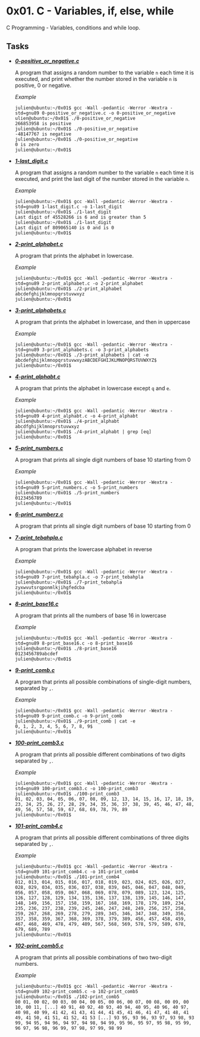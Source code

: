 
# 0x01. C - Variables, if, else, while

C Programming - Variables, conditions and while loop.

## Tasks

- ***[0-positive_or_negative.c](https://github.com/10thcode/alx-low_level_programming/blob/main/0x01-variables_if_else_while/0-positive_or_negative.c)***

    A program that assigns a random number to the variable `n` each time it is executed,
    and print whether the number stored in the variable `n` is positive, 0 or negative.

    *Example*
    ```
    julien@ubuntu:~/0x01$ gcc -Wall -pedantic -Werror -Wextra -std=gnu89 0-positive_or_negative.c -o 0-positive_or_negative
    ulien@ubuntu:~/0x01$ ./0-positive_or_negative 
    266853958 is positive
    julien@ubuntu:~/0x01$ ./0-positive_or_negative 
    -48147767 is negative
    julien@ubuntu:~/0x01$ ./0-positive_or_negative 
    0 is zero
    julien@ubuntu:~/0x01$
    ```

- ***[1-last_digit.c](https://github.com/10thcode/alx-low_level_programming/blob/main/0x01-variables_if_else_while/1-last_digit.c)***

    A program that assigns a random number to the variable `n` each time it is executed,
    and print the last digit of the number stored in the variable `n`.

    *Example*
    ```
    julien@ubuntu:~/0x01$ gcc -Wall -pedantic -Werror -Wextra -std=gnu89 1-last_digit.c -o 1-last_digit
    julien@ubuntu:~/0x01$ ./1-last_digit 
    Last digit of 45528266 is 6 and is greater than 5
    julien@ubuntu:~/0x01$ ./1-last_digit 
    Last digit of 809065140 is 0 and is 0
    julien@ubuntu:~/0x01$
    ```

- ***[2-print_alphabet.c](https://github.com/10thcode/alx-low_level_programming/blob/main/0x01-variables_if_else_while/2-print_alphabet.c)***

    A program that prints the alphabet in lowercase.

    *Example*
    ```
    julien@ubuntu:~/0x01$ gcc -Wall -pedantic -Werror -Wextra -std=gnu89 2-print_alphabet.c -o 2-print_alphabet
    julien@ubuntu:~/0x01$ ./2-print_alphabet 
    abcdefghijklmnopqrstuvwxyz
    julien@ubuntu:~/0x01$
    ```

- ***[3-print_alphabets.c](https://github.com/10thcode/alx-low_level_programming/blob/main/0x01-variables_if_else_while/3-print_alphabets.c)***

    A program that prints the alphabet in lowercase, and then in uppercase

    *Example*
    ```
    julien@ubuntu:~/0x01$ gcc -Wall -pedantic -Werror -Wextra -std=gnu89 3-print_alphabets.c -o 3-print_alphabets
    julien@ubuntu:~/0x01$ ./3-print_alphabets | cat -e
    abcdefghijklmnopqrstuvwxyzABCDEFGHIJKLMNOPQRSTUVWXYZ$
    julien@ubuntu:~/0x01$ 
    ```

- ***[4-print_alphabt.c](https://github.com/10thcode/alx-low_level_programming/blob/main/0x01-variables_if_else_while/4-print_alphabt.c)***

    A program that prints the alphabet in lowercase except `q` and `e`.

    *Example*
    ```
    julien@ubuntu:~/0x01$ gcc -Wall -pedantic -Werror -Wextra -std=gnu89 4-print_alphabt.c -o 4-print_alphabt
    julien@ubuntu:~/0x01$ ./4-print_alphabt 
    abcdfghijklmnoprstuvwxyz
    julien@ubuntu:~/0x01$ ./4-print_alphabt | grep [eq]
    julien@ubuntu:~/0x01$ 
    ```

- ***[5-print_numbers.c](https://github.com/10thcode/alx-low_level_programming/blob/main/0x01-variables_if_else_while/5-print_numbers.c)***

    A program that prints all single digit numbers of base 10 starting from 0

    *Example*
    ```
    julien@ubuntu:~/0x01$ gcc -Wall -pedantic -Werror -Wextra -std=gnu89 5-print_numbers.c -o 5-print_numbers
    julien@ubuntu:~/0x01$ ./5-print_numbers 
    0123456789
    julien@ubuntu:~/0x01$ 
    ```

- ***[6-print_numberz.c](https://github.com/10thcode/alx-low_level_programming/blob/main/0x01-variables_if_else_while/6-print_numberz.c)***

    A program that prints all single digit numbers of base 10 starting from 0

- ***[7-print_tebahpla.c](https://github.com/10thcode/alx-low_level_programming/blob/main/0x01-variables_if_else_while/7-print_tebahpla.c)***

    A program that prints the lowercase alphabet in reverse

    *Example*
    ```
    julien@ubuntu:~/0x01$ gcc -Wall -pedantic -Werror -Wextra -std=gnu89 7-print_tebahpla.c -o 7-print_tebahpla
    julien@ubuntu:~/0x01$ ./7-print_tebahpla
    zyxwvutsrqponmlkjihgfedcba
    julien@ubuntu:~/0x01$
    ```

- ***[8-print_base16.c](https://github.com/10thcode/alx-low_level_programming/blob/main/0x01-variables_if_else_while/8-print_base16.c)***

    A program that prints all the numbers of base 16 in lowercase

    *Example*
    ```
    julien@ubuntu:~/0x01$ gcc -Wall -pedantic -Werror -Wextra -std=gnu89 8-print_base16.c -o 8-print_base16
    julien@ubuntu:~/0x01$ ./8-print_base16
    0123456789abcdef
    julien@ubuntu:~/0x01$
    ```

- ***[9-print_comb.c](https://github.com/10thcode/alx-low_level_programming/blob/main/0x01-variables_if_else_while/9-print_comb.c)***

    A program that prints all possible combinations of single-digit numbers,
    separated by `,`.

    *Example*
    ```
    julien@ubuntu:~/0x01$ gcc -Wall -pedantic -Werror -Wextra -std=gnu89 9-print_comb.c -o 9-print_comb
    julien@ubuntu:~/0x01$ ./9-print_comb | cat -e
    0, 1, 2, 3, 4, 5, 6, 7, 8, 9$
    julien@ubuntu:~/0x01$ 
    ```

- ***[100-print_comb3.c](https://github.com/10thcode/alx-low_level_programming/blob/main/0x01-variables_if_else_while/100-print_comb3.c)***

    A program that prints all possible different combinations of two digits 
    separated by `,`.

    *Example*
    ```
    julien@ubuntu:~/0x01$ gcc -Wall -pedantic -Werror -Wextra -std=gnu89 100-print_comb3.c -o 100-print_comb3
    julien@ubuntu:~/0x01$ ./100-print_comb3
    01, 02, 03, 04, 05, 06, 07, 08, 09, 12, 13, 14, 15, 16, 17, 18, 19, 23, 24, 25, 26, 27, 28, 29, 34, 35, 36, 37, 38, 39, 45, 46, 47, 48, 49, 56, 57, 58, 59, 67, 68, 69, 78, 79, 89
    julien@ubuntu:~/0x01$
    ```

- ***[101-print_comb4.c](https://github.com/10thcode/alx-low_level_programming/blob/main/0x01-variables_if_else_while/101-print_comb4.c)***

    A program that prints all possible different combinations of three digits 
    separated by `,`.

    *Example*
    ```
    julien@ubuntu:~/0x01$ gcc -Wall -pedantic -Werror -Wextra -std=gnu89 101-print_comb4.c -o 101-print_comb4
    julien@ubuntu:~/0x01$ ./101-print_comb4
    012, 013, 014, 015, 016, 017, 018, 019, 023, 024, 025, 026, 027, 028, 029, 034, 035, 036, 037, 038, 039, 045, 046, 047, 048, 049, 056, 057, 058, 059, 067, 068, 069, 078, 079, 089, 123, 124, 125, 126, 127, 128, 129, 134, 135, 136, 137, 138, 139, 145, 146, 147, 148, 149, 156, 157, 158, 159, 167, 168, 169, 178, 179, 189, 234, 235, 236, 237, 238, 239, 245, 246, 247, 248, 249, 256, 257, 258, 259, 267, 268, 269, 278, 279, 289, 345, 346, 347, 348, 349, 356, 357, 358, 359, 367, 368, 369, 378, 379, 389, 456, 457, 458, 459, 467, 468, 469, 478, 479, 489, 567, 568, 569, 578, 579, 589, 678, 679, 689, 789
    julien@ubuntu:~/0x01$ 
    ```

- ***[102-print_comb5.c](https://github.com/10thcode/alx-low_level_programming/blob/main/0x01-variables_if_else_while/102-print_comb5.c)***

    A program that prints all possible combinations of two two-digit numbers.

    *Example*
    ```
    julien@ubuntu:~/0x01$ gcc -Wall -pedantic -Werror -Wextra -std=gnu89 102-print_comb5.c -o 102-print_comb5
    julien@ubuntu:~/0x01$ ./102-print_comb5
    00 01, 00 02, 00 03, 00 04, 00 05, 00 06, 00 07, 00 08, 00 09, 00 10, 00 11, [...] 40 91, 40 92, 40 93, 40 94, 40 95, 40 96, 40 97, 40 98, 40 99, 41 42, 41 43, 41 44, 41 45, 41 46, 41 47, 41 48, 41 49, 41 50, 41 51, 41 52, 41 53 [...] 93 95, 93 96, 93 97, 93 98, 93 99, 94 95, 94 96, 94 97, 94 98, 94 99, 95 96, 95 97, 95 98, 95 99, 96 97, 96 98, 96 99, 97 98, 97 99, 98 99
    ```
